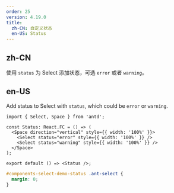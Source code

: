 ```yaml
---
order: 25
version: 4.19.0
title:
  zh-CN: 自定义状态
  en-US: Status
---
```


## zh-CN

使用 `status` 为 Select 添加状态，可选 `error` 或者 `warning`。

## en-US

Add status to Select with `status`, which could be `error` or `warning`.

```tsx
import { Select, Space } from 'antd';

const Status: React.FC = () => (
  <Space direction="vertical" style={{ width: '100%' }}>
    <Select status="error" style={{ width: '100%' }} />
    <Select status="warning" style={{ width: '100%' }} />
  </Space>
);

export default () => <Status />;
```

```css
#components-select-demo-status .ant-select {
  margin: 0;
}
```
